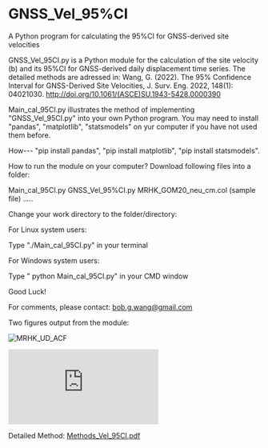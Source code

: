 # GNSS_Vel_95%CI
A Python program for calculating the 95%CI for GNSS-derived site velocities

GNSS_Vel_95CI.py is a Python module for the calculation of the site velocity (b) and its 95%CI for GNSS-derived daily displacement time series.
The detailed methods are adressed in:
Wang, G. (2022). The 95% Confidence Interval for GNSS-Derived Site Velocities, J. Surv. Eng. 2022, 148(1): 04021030. 
http://doi.org/10.1061/(ASCE)SU.1943-5428.0000390

Main_cal_95CI.py illustrates the method of implementing "GNSS_Vel_95CI.py" into your own Python program.
You may need to install "pandas", "matplotlib", "statsmodels" on yur computer if you have not used them before.

How--- "pip install pandas", "pip install matplotlib", "pip install statsmodels".

How to run the module on your computer?
Download following files into a folder:

Main_cal_95CI.py
GNSS_Vel_95%CI.py
MRHK_GOM20_neu_cm.col  (sample file)
.....

Change your work directory to the folder/directory:

For Linux system users:

Type "./Main_cal_95CI.py" in your terminal

For Windows system users:

Type " python Main_cal_95CI.py" in your CMD window

Good Luck!

For comments, please contact: bob.g.wang@gmail.com

Two figures output from the module:

![MRHK_UD_ACF](https://user-images.githubusercontent.com/65426380/144933002-c7eeab12-a110-4031-93b2-120011c5340f.png)

![MRHK_UD_Decomposition.pdf](https://github.com/bob-Github-2020/GNSS_Vel_95CI/files/7665507/MRHK_UD_Decomposition.pdf)

Detailed Method:
[Methods_Vel_95CI.pdf](https://github.com/bob-Github-2020/GNSS_Vel_95CI/files/7664316/Methods_Vel_95CI.pdf)
